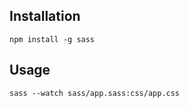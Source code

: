 ## Installation

```terminal
npm install -g sass
```

## Usage

```terminal
sass --watch sass/app.sass:css/app.css
```
